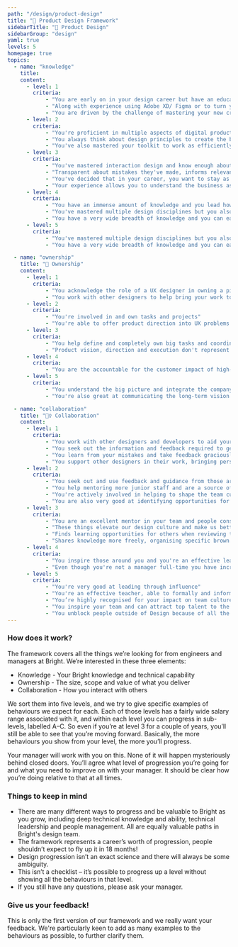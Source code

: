 ```yaml
---
path: "/design/product-design"
title: "🧬 Product Design Framework"
sidebarTitle: "🧬 Product Design"
sidebarGroup: "design"
yaml: true
levels: 5
homepage: true
topics:
  - name: "knowledge"
    title:
    content:
      - level: 1
        criteria:
            - "You are early on in your design career but have an educated understanding of the basics of visual (layout, type, colour, iconography) and interaction design (wireframing, user driven decision making, device specific UI)"
            - "Along with experience using Adobe XD/ Figma or to turn your knowledge into real design work"
            - "You are driven by the challenge of mastering your new craft, advancing your understanding of the fundamentals of UX design, and feeding off the people around you to develop your knowledge"
      - level: 2
        criteria:
            - "You're proficient in multiple aspects of digital product design and user research. You know how to use time, the correct processes to help create the conditions for a great product experience while carrying with you all the insights learnt during the discovery cycles"
            - "You always think about design principles to create the best UI possible."
            - "You've also mastered your toolkit to work as efficiently as the tools allow, you know all the shortcuts, you install plugins to work more efficiently and you know what's new on every single release of the tools you use."
      - level: 3
        criteria:
            - "You've mastered interaction design and know enough about research to bridge the gaps"
            - "Transparent about mistakes they've made, informs relevant people as soon as possible"
            - "You've decided that in your career, you want to stay as an individual contributor, close to the pixels and their users"
            - "Your experience allows you to understand the business as a whole and to proactively identify where your impact can be bigger"
      - level: 4
        criteria:
            - "You have an immense amount of knowledge and you lead how your function intersects with the rest of the company and business"
            - "You've mastered multiple design disciplines but you also know who the experts are and are able to delegate accordingly"
            - "You have a very wide breadth of knowledge and you can easily switch context and pick up on new concepts"
      - level: 5
        criteria:
            - "You've mastered multiple design disciplines but you also know who the experts are and are able to delegate accordingly"
            - "You have a very wide breadth of knowledge and you can easily switch context and pick up on new concepts"

  - name: "ownership"
    title: "🔑 Ownership"
    content:
      - level: 1
        criteria:
            - "You acknowledge the role of a UX designer in owning a piece of work from end to end, and communicate clearly with Bas, developers and designers in supporting you to achieve this"
            - "You work with other designers to help bring your work to the highest quality level, and whenever you need help you ask for it in a timely manner"
      - level: 2
        criteria:
            - "You're involved in and own tasks and projects"
            - "You're able to offer product direction into UX problems helping creating the perfect and easy to use product"
      - level: 3
        criteria:
            - "You help define and completely own big tasks and coordinate well with others to get them done"
            - "Product vision, direction and execution don't represent a challenge to you anymore, and people just come to you knowing you'll have thought the knowledge and feedback at hand to advise with accuracy and confidence on the correct solutions"
      - level: 4
        criteria:
            - "You are the accountable for the customer impact of high-impact projects, things like a world-wide rebrand can be left in your hands with confidence"
      - level: 5
        criteria:
            - "You understand the big picture and integrate the company goals into Design"
            - "You're also great at communicating the long-term vision & mission for the company"

  - name: "collaboration"
    title: "👯‍♀️ Collaboration"
    content:
      - level: 1
        criteria:
            - "You work with other designers and developers to aid your understanding of how and why to make decisions, and the trade-offs that come with them"
            - "You seek out the information and feedback required to get tasks done while communicating back to those that are impacted by your decisions"
            - "You learn from your mistakes and take feedback graciously making the most of our design critique mechanisms"
            - "You support other designers in their work, bringing personal insights and feeling comfortable challenging decisions you see that could be improved"
      - level: 2
        criteria:
            - "You seek out and use feedback and guidance from those around you"
            - "You help mentoring more junior staff and are a source of integrity and a model to follow"
            - "You're actively involved in helping to shape the team culture"
            - "You are also very good at identifying opportunities for collaboration between different teams and are good at making problems smaller instead of bigger"
      - level: 3
        criteria:
            - "You are an excellent mentor in your team and people constantly learn more from you during show and tell and feedback sessions"
            - "These things elevate our design culture and make us better"
            - "Finds learning opportunities for others when reviewing their work and follows it up"
            - "Shares knowledge more freely, organising specific brown bags or workshops"
      - level: 4
        criteria:
            - "You inspire those around you and you're an effective leader of our culture and strategy"
            - "Even though you're not a manager full-time you have incredibly strong leadership and coaching abilities and use these to improve the performance of others"
      - level: 5
        criteria:
            - "You're very good at leading through influence"
            - "You're an effective teacher, able to formally and informally teach those around you"
            - "You’re highly recognised for your impact on team culture and people want to work with you"
            - "You inspire your team and can attract top talent to the organisation"
            - "You unblock people outside of Design because of all the context and willingness you carry with you"
---
```


### How does it work?
The framework covers all the things we’re looking for from engineers and managers at Bright.
We’re interested in these three elements:
- Knowledge - Your Bright knowledge and technical capability
- Ownership - The size, scope and value of what you deliver
- Collaboration - How you interact with others

We sort them into five levels, and we try to give specific examples of behaviours we expect for each. Each of those levels has a fairly wide salary range associated with it, and within each level you can progress in sub-levels, labelled A–C. So even if you’re at level 3 for a couple of years, you’ll still be able to see that you’re moving forward. Basically, the more behaviours you show from your level, the more you’ll progress.

Your manager will work with you on this. None of it will happen mysteriously behind closed doors. You’ll agree what level of progression you’re going for and what you need to improve on with your manager. It should be clear how you’re doing relative to that at all times.

### Things to keep in mind
- There are many different ways to progress and be valuable to Bright as you grow, including deep technical knowledge and ability, technical leadership and people management. All are equally valuable paths in Bright's design team.
- The framework represents a career’s worth of progression, people shouldn’t expect to fly up it in 18 months!
- Design progression isn’t an exact science and there will always be some ambiguity.
- This isn’t a checklist – it’s possible to progress up a level without showing all the behaviours in that level.
- If you still have any questions, please ask your manager.

### Give us your feedback!
This is only the first version of our framework and we really want your feedback.
We're particularly keen to add as many examples to the behaviours as possible, to further clarify them.